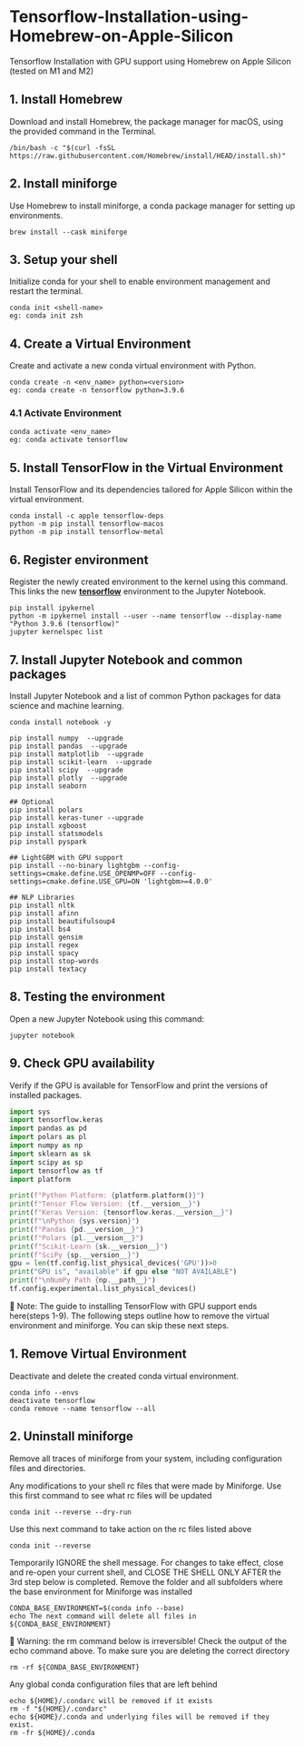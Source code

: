 # Tensorflow-Installation-using-Homebrew-on-Apple-Silicon
Tensorflow Installation with GPU support using Homebrew on Apple Silicon (tested on M1 and M2)

## 1. Install Homebrew
Download and install Homebrew, the package manager for macOS, using the provided command in the Terminal.
```
/bin/bash -c "$(curl -fsSL https://raw.githubusercontent.com/Homebrew/install/HEAD/install.sh)"
```

## 2. Install miniforge
Use Homebrew to install miniforge, a conda package manager for setting up environments.
```
brew install --cask miniforge
```

## 3. Setup your shell
Initialize conda for your shell to enable environment management and restart the terminal.
```
conda init <shell-name>
eg: conda init zsh
```

## 4. Create a Virtual Environment 
Create and activate a new conda virtual environment with Python.
```
conda create -n <env_name> python=<version>
eg: conda create -n tensorflow python=3.9.6
```
### 4.1 Activate Environment
```
conda activate <env_name>
eg: conda activate tensorflow
```

## 5. Install TensorFlow in the Virtual Environment 
Install TensorFlow and its dependencies tailored for Apple Silicon within the virtual environment.
```
conda install -c apple tensorflow-deps
python -m pip install tensorflow-macos
python -m pip install tensorflow-metal
```

## 6. Register environment
Register the newly created environment to the kernel using this command. This links the new <u>**tensorflow**</u> environment to the Jupyter Notebook. 
```
pip install ipykernel
python -m ipykernel install --user --name tensorflow --display-name "Python 3.9.6 (tensorflow)"
jupyter kernelspec list
```

## 7. Install Jupyter Notebook and common packages
Install Jupyter Notebook and a list of common Python packages for data science and machine learning.
```
conda install notebook -y

pip install numpy  --upgrade
pip install pandas  --upgrade
pip install matplotlib  --upgrade
pip install scikit-learn  --upgrade
pip install scipy  --upgrade
pip install plotly  --upgrade
pip install seaborn

## Optional
pip install polars
pip install keras-tuner --upgrade
pip install xgboost
pip install statsmodels
pip install pyspark

## LightGBM with GPU support
pip install --no-binary lightgbm --config-settings=cmake.define.USE_OPENMP=OFF --config-settings=cmake.define.USE_GPU=ON 'lightgbm>=4.0.0'

## NLP Libraries
pip install nltk
pip install afinn
pip install beautifulsoup4
pip install bs4
pip install gensim
pip install regex
pip install spacy
pip install stop-words 
pip install textacy
```

## 8. Testing the environment
Open a new Jupyter Notebook using this command:
```
jupyter notebook
```

## 9. Check GPU availability
Verify if the GPU is available for TensorFlow and print the versions of installed packages.
``` python
import sys
import tensorflow.keras
import pandas as pd
import polars as pl
import numpy as np
import sklearn as sk
import scipy as sp
import tensorflow as tf
import platform

print(f"Python Platform: {platform.platform()}")
print(f"Tensor Flow Version: {tf.__version__}")
print(f"Keras Version: {tensorflow.keras.__version__}")
print(f"\nPython {sys.version}")
print(f"Pandas {pd.__version__}")
print(f"Polars {pl.__version__}")
print(f"Scikit-Learn {sk.__version__}")
print(f"SciPy {sp.__version__}")
gpu = len(tf.config.list_physical_devices('GPU'))>0
print("GPU is", "available" if gpu else "NOT AVAILABLE")
print(f"\nNumPy Path {np.__path__}")
tf.config.experimental.list_physical_devices()
```

🚨 Note: The guide to installing TensorFlow with GPU support ends here(steps 1-9). The following steps outline how to remove the virtual environment and miniforge. You can skip these next steps.

## 1. Remove Virtual Environment
Deactivate and delete the created conda virtual environment.
```
conda info --envs
deactivate tensorflow
conda remove --name tensorflow --all
```

## 2. Uninstall miniforge
Remove all traces of miniforge from your system, including configuration files and directories.

Any modifications to your shell rc files that were made by Miniforge. Use this first command to see what rc files will be updated
```
conda init --reverse --dry-run
```

Use this next command to take action on the rc files listed above
```
conda init --reverse
```

Temporarily IGNORE the shell message. For changes to take effect, close and re-open your current shell, and CLOSE THE SHELL ONLY AFTER the 3rd step below is completed. Remove the folder and all subfolders where the base environment for Miniforge was installed
```
CONDA_BASE_ENVIRONMENT=$(conda info --base)
echo The next command will delete all files in ${CONDA_BASE_ENVIRONMENT}
```

🚨 Warning: the rm command below is irreversible! Check the output of the echo command above. To make sure you are deleting the correct directory
```
rm -rf ${CONDA_BASE_ENVIRONMENT}
```

Any global conda configuration files that are left behind
```
echo ${HOME}/.condarc will be removed if it exists
rm -f "${HOME}/.condarc"
echo ${HOME}/.conda and underlying files will be removed if they exist.
rm -fr ${HOME}/.conda
```

